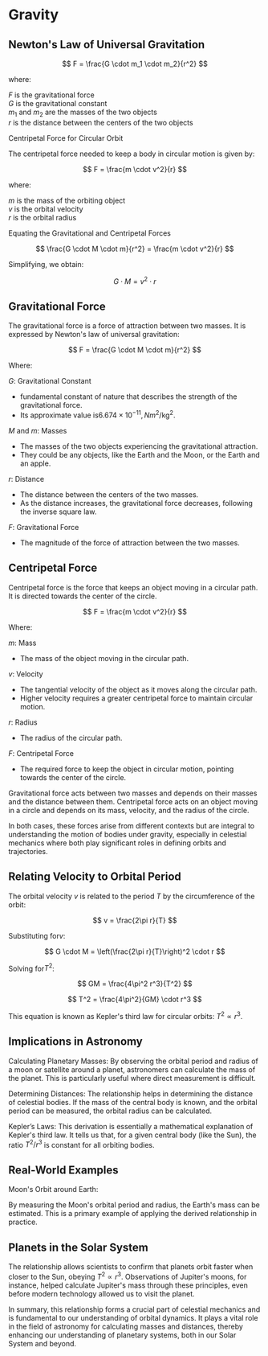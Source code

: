 # Gravity

## Newton's Law of Universal Gravitation

$$
F = \frac{G \cdot m_1 \cdot m_2}{r^2}
$$

where:

$F$ is the gravitational force<br/>
$G$ is the gravitational constant<br/>
$m_1$ and $m_2$ are the masses of the two objects<br/>
$r$ is the distance between the centers of the two objects

Centripetal Force for Circular Orbit

The centripetal force needed to keep a body in circular motion is given by:

$$
F = \frac{m \cdot v^2}{r}
$$

where:

$m$ is the mass of the orbiting object<br/>
$v$ is the orbital velocity<br/>
$r$ is the orbital radius

Equating the Gravitational and Centripetal Forces

$$
\frac{G \cdot M \cdot m}{r^2} = \frac{m \cdot v^2}{r}
$$

Simplifying, we obtain:

$$
G \cdot M = v^2 \cdot r
$$

## Gravitational Force

The gravitational force is a force of attraction between two masses. It is expressed by Newton's law of universal gravitation:

$$
F = \frac{G \cdot M \cdot m}{r^2}
$$

Where:

$G$: Gravitational Constant

- fundamental constant of nature that describes the strength of the gravitational force.
- Its approximate value is$6.674 \times 10^{-11}, {Nm}^2/\text{kg}^2$.

$M$ and $m$: Masses

- The masses of the two objects experiencing the gravitational attraction.
- They could be any objects, like the Earth and the Moon, or the Earth and an apple.

$r$: Distance

- The distance between the centers of the two masses.
- As the distance increases, the gravitational force decreases, following the inverse square law.

$F$: Gravitational Force

- The magnitude of the force of attraction between the two masses.

## Centripetal Force

Centripetal force is the force that keeps an object moving in a circular path. It is directed towards the center of the circle.

$$
F = \frac{m \cdot v^2}{r}
$$

Where:

$m$: Mass

- The mass of the object moving in the circular path.

$v$: Velocity

- The tangential velocity of the object as it moves along the circular path.
- Higher velocity requires a greater centripetal force to maintain circular motion.

$r$: Radius

- The radius of the circular path.

$F$: Centripetal Force

- The required force to keep the object in circular motion, pointing towards the center of the circle.

Gravitational force acts between two masses and depends on their masses and the distance between them.
Centripetal force acts on an object moving in a circle and depends on its mass, velocity, and the radius of the circle.

In both cases, these forces arise from different contexts but are integral to understanding the motion of bodies under gravity, especially in celestial mechanics where both play significant roles in defining orbits and trajectories.

## Relating Velocity to Orbital Period
The orbital velocity $v$ is related to the period $T$ by the circumference of the orbit:

$$
v = \frac{2\pi r}{T}
$$

Substituting for$v$:

$$
G \cdot M = \left(\frac{2\pi r}{T}\right)^2 \cdot r
$$

Solving for$T^2$:

$$
GM = \frac{4\pi^2 r^3}{T^2}
$$

$$
T^2 = \frac{4\pi^2}{GM} \cdot r^3
$$

This equation is known as Kepler's third law for circular orbits: $T^2 \propto r^3$.

## Implications in Astronomy

Calculating Planetary Masses:
By observing the orbital period and radius of a moon or satellite around a planet, astronomers can calculate the mass of the planet. This is particularly useful where direct measurement is difficult.

Determining Distances:
The relationship helps in determining the distance of celestial bodies. If the mass of the central body is known, and the orbital period can be measured, the orbital radius can be calculated.

Kepler’s Laws:
This derivation is essentially a mathematical explanation of Kepler's third law. It tells us that, for a given central body (like the Sun), the ratio $T^2/r^3$ is constant for all orbiting bodies.

## Real-World Examples

Moon's Orbit around Earth:

By measuring the Moon's orbital period and radius, the Earth's mass can be estimated. This is a primary example of applying the derived relationship in practice.

## Planets in the Solar System

The relationship allows scientists to confirm that planets orbit faster when closer to the Sun, obeying $T^2 \propto r^3$.
Observations of Jupiter's moons, for instance, helped calculate Jupiter's mass through these principles, even before modern technology allowed us to visit the planet.

In summary, this relationship forms a crucial part of celestial mechanics and is fundamental to our understanding of orbital dynamics. It plays a vital role in the field of astronomy for calculating masses and distances, thereby enhancing our understanding of planetary systems, both in our Solar System and beyond.